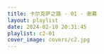 ```yaml
---
title: 卡尔克萨之路 - 01 - 谢幕
layout: playlist
date: 2024-02-19 20:31:45
playlist: c2-01
cover_image: covers/c2.jpg
---
```

